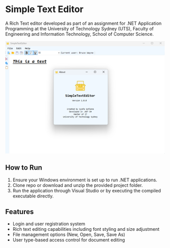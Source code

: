# Simple Text Editor

A Rich Text editor developed as part of an assignment for .NET Application Programming at the University of Technology Sydney (UTS), Faculty of Engineering and Information Technology, School of Computer Science.

![Simple Text Editor Screenshot](AppScreenshot.png)

## How to Run
1. Ensure your Windows environment is set up to run .NET applications.
2. Clone repo or download and unzip the provided project folder.
3. Run the application through Visual Studio or by executing the compiled executable directly.

## Features
- Login and user registration system
- Rich text editing capabilities including font styling and size adjustment
- File management options (New, Open, Save, Save As)
- User type-based access control for document editing
